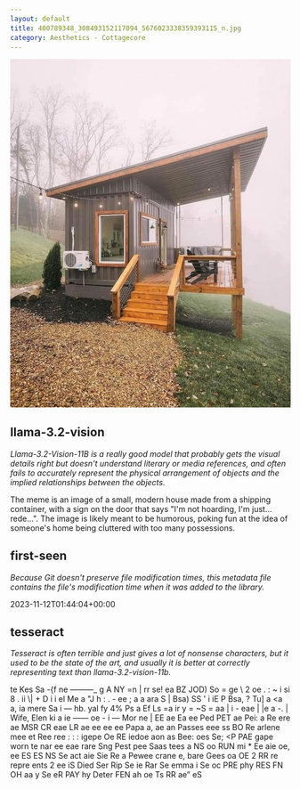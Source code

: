 ```yaml
---
layout: default
title: 400789348_308493152117094_5676023338359393115_n.jpg
category: Aesthetics - Cottagecore
---
```


<div markdown="0"><a href="400789348_308493152117094_5676023338359393115_n.jpg"><img class="photo" src="400789348_308493152117094_5676023338359393115_n.jpg" /></a>

<h2>llama-3.2-vision</h2>
<p><i>Llama-3.2-Vision-11B is a really good model that probably gets the visual details right but doesn't understand literary or media references, and often fails to accurately represent the physical arrangement of objects and the implied relationships between the objects.</i></p>
<p>The meme is an image of a small, modern house made from a shipping container, with a sign on the door that says &quot;I&#x27;m not hoarding, I&#x27;m just... rede...&quot;. The image is likely meant to be humorous, poking fun at the idea of someone&#x27;s home being cluttered with too many possessions.</p>

<h2>first-seen</h2>
<p><i>Because Git doesn't preserve file modification times, this metadata file contains the file's modification time when it was added to the library.</i></p>
<p>2023-11-12T01:44:04+00:00</p>

<h2>tesseract</h2>
<p><i>Tesseract is often terrible and just gives a lot of nonsense characters, but it used to be the state of the art, and usually it is better at correctly representing text than llama-3.2-vision-11b.</i></p>
<p>te Kes Sa -{f ne ———_ g A NY =n | rr se! ea BZ JOD) So = ge \ 2 oe . : ~ i si 8 . ii \| + D i i el Me a &quot;J h : . - ee ; a a ara S | Bsa) SS &#x27; i iE P Bsa, ? Tu] a &lt;a a, ia mere Sa i — hb. yal fy 4% Ps a Ef Ls =a ir y = ~S = aa | i - eae | |e a  -. | Wife, Elen ki a ie —— oe - i — Mor ne | EE ae Ea ee Ped PET ae Pei: a Re ere ae MSR CR eae LR ae ee ee ee Papa a, ae an Passes eee ss BO Re arlene mee et Ree ree : : : igepe Oe RE iedoe aon as Bee: oes Se; &lt;P PAE gape worn te nar ee eae rare Sng Pest pee Saas tees a NS oo RUN mi * Ee aie oe, ee ES ES NS Se act aie Sie Re a Pewee crane e, bare Gees oa OE 2 RR re repre ents 2 ee iS Died Ser Rip Se ie Rar Se emma i Se oc PRE phy RES FN OH aa y Se eR PAY hy Deter FEN ah oe Ts RR ae” eS</p>

</div>


